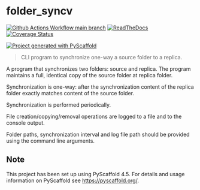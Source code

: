# folder_syncv

<!-- [![Built Status](https://api.cirrus-ci.com/github/george-cm/folder-syncv.svg?branch=main)](https://cirrus-ci.com/github/george-cm/folder_syncv) -->
[![Github Actions Workflow main branch](https://github.com/george-cm/folder-syncv/actions/workflows/ci.yml/badge.svg?branch=main)](https://github.com/george-cm/folder-syncv/actions/workflows/ci.yml/badge.svg?branch=main)
[![ReadTheDocs](https://readthedocs.org/projects/folder-syncv/badge/?version=latest)](https://folder-syncv.readthedocs.io/en/stable/)
[![Coverage Status](https://coveralls.io/repos/github/george-cm/folder-syncv/badge.svg?branch=main)](https://coveralls.io/github/george-cm/folder-syncv?branch=main)

[![Project generated with PyScaffold](https://img.shields.io/badge/-PyScaffold-005CA0?logo=pyscaffold)](https://pyscaffold.org/)

> CLI program to synchronize one-way a source folder to a replica.

A program that synchronizes two folders: source and replica. The program maintains a full, identical copy of the source folder at replica folder.

Synchronization is one-way: after the synchronization content of the replica folder exactly matches content of the source folder.

Synchronization is performed periodically.

File creation/copying/removal operations are logged to a file and to the console output.

Folder paths, synchronization interval and log file path should be provided using the command line arguments.

<!-- pyscaffold-notes -->

## Note

This project has been set up using PyScaffold 4.5. For details and usage
information on PyScaffold see <https://pyscaffold.org/>.
